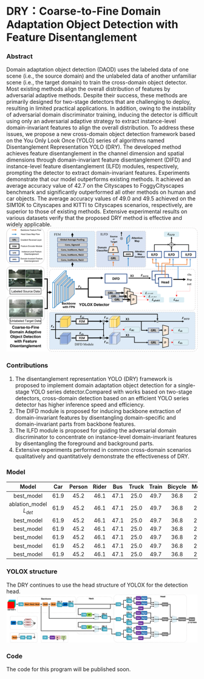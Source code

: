 # DRY：Coarse-to-Fine Domain Adaptation Object Detection with Feature Disentanglement

### Abstract
Domain adaptation object detection (DAOD) uses the labeled data of one scene (i.e., the source domain) and the unlabeled data of another unfamiliar scene (i.e., the target domain) to train the cross-domain object detector. Most existing methods align the overall distribution of features by adversarial adaptive methods. Despite their success, these methods are primarily designed for two-stage detectors that are challenging to deploy, resulting in limited practical applications. In addition, owing to the instability of adversarial domain discriminator training, inducing the detector is difficult using only an adversarial adaptive strategy to extract instance-level domain-invariant features to align the overall distribution. To address these issues, we propose a new cross-domain object detection framework based on the You Only Look Once (YOLO) series of algorithms named Disentanglement Representation YOLO (DRY). The developed method achieves feature disentanglement in the channel dimension and spatial dimensions through domain-invariant feature disentanglement (DIFD) and instance-level feature disentanglement (ILFD) modules, respectively, prompting the detector to extract domain-invariant features. Experiments demonstrate that our model outperforms existing methods. It achieved an average accuracy value of 42.7 on the Cityscapes to FoggyCityscapes benchmark and significantly outperformed all other methods on human and car objects. The average accuracy values of 49.0 and 49.5 achieved on the SIM10K to Cityscapes and KITTI to Cityscapes scenarios, respectively, are superior to those of existing methods. Extensive experimental results on various datasets verify that the proposed DRY method is effective and widely applicable.
![image](./resources/da-net.png)

### Contributions
1) The disentanglement representation YOLO (DRY) framework is proposed to implement domain adaptation object detection for a single-stage YOLO series detector.Compared with works based on two-stage detectors, cross-domain detection based on an efficient YOLO series detector has higher inference speed and efficiency.
2) The DIFD module is proposed for inducing backbone extraction of domain-invariant features by disentangling domain-specific and domain-invariant parts from backbone features.
3) The ILFD module is proposed for guiding the adversarial domain discriminator to concentrate on instance-level domain-invariant features by disentangling the foreground and background parts.
4) Extensive experiments performed in common cross-domain scenarios qualitatively and quantitatively demonstrate the effectiveness of DRY.

### Model
|        Model         | Car | Person  | Rider  | Bus  | Truck | Train  | Bicycle  | Motor  | mAP  | Checkpoint  |
| :------------------: | :--: | :--: | :--: | :--: | :--: | :--: | :--: | :--: | :--: | :---------: |
|    best_model  | 61.9 | 45.2 | 46.1 | 47.1 | 25.0 | 49.7 | 36.8 | 29.9 | 42.7 | [Link](https://www.dropbox.com/scl/fi/ulaz9z4wdwtypjhx7xdi3/bevfusion-det.pth?rlkey=ovusfi2rchjub5oafogou255v&dl=1) |
|    ablation_model $L_{det}$  | 61.9 | 45.2 | 46.1 | 47.1 | 25.0 | 49.7 | 36.8 | 29.9 | 42.7 | [Link](https://www.dropbox.com/scl/fi/ulaz9z4wdwtypjhx7xdi3/bevfusion-det.pth?rlkey=ovusfi2rchjub5oafogou255v&dl=1) |
|    best_model  | 61.9 | 45.2 | 46.1 | 47.1 | 25.0 | 49.7 | 36.8 | 29.9 | 42.7 | [Link](https://www.dropbox.com/scl/fi/ulaz9z4wdwtypjhx7xdi3/bevfusion-det.pth?rlkey=ovusfi2rchjub5oafogou255v&dl=1) |
|    best_model  | 61.9 | 45.2 | 46.1 | 47.1 | 25.0 | 49.7 | 36.8 | 29.9 | 42.7 | [Link](https://www.dropbox.com/scl/fi/ulaz9z4wdwtypjhx7xdi3/bevfusion-det.pth?rlkey=ovusfi2rchjub5oafogou255v&dl=1) |
|    best_model  | 61.9 | 45.2 | 46.1 | 47.1 | 25.0 | 49.7 | 36.8 | 29.9 | 42.7 | [Link](https://www.dropbox.com/scl/fi/ulaz9z4wdwtypjhx7xdi3/bevfusion-det.pth?rlkey=ovusfi2rchjub5oafogou255v&dl=1) |
|    best_model  | 61.9 | 45.2 | 46.1 | 47.1 | 25.0 | 49.7 | 36.8 | 29.9 | 42.7 | [Link](https://www.dropbox.com/scl/fi/ulaz9z4wdwtypjhx7xdi3/bevfusion-det.pth?rlkey=ovusfi2rchjub5oafogou255v&dl=1) |
|    best_model  | 61.9 | 45.2 | 46.1 | 47.1 | 25.0 | 49.7 | 36.8 | 29.9 | 42.7 | [Link](https://www.dropbox.com/scl/fi/ulaz9z4wdwtypjhx7xdi3/bevfusion-det.pth?rlkey=ovusfi2rchjub5oafogou255v&dl=1) |

### YOLOX structure
The DRY continues to use the head structure of YOLOX for the detection head.
![image](./resources/YOLOX_structure.png)

### Code
The code for this program will be published soon.
